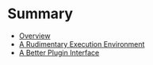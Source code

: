 # Summary

- [Overview](./overview.md)
- [A Rudimentary Execution Environment](./rudimentary-execution-environment.md)
- [A Better Plugin Interface](./better-plugins.md)

